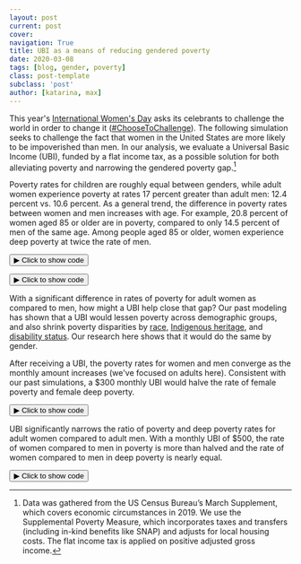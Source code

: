 ```yaml
---
layout: post
current: post
cover: 
navigation: True
title: UBI as a means of reducing gendered poverty
date: 2020-03-08
tags: [blog, gender, poverty]
class: post-template
subclass: 'post'
author: [katarina, max]
---
```


<head>
  <script src="https://cdn.plot.ly/plotly-latest.min.js"></script>
  <script src="https://ajax.googleapis.com/ajax/libs/jquery/3.5.1/jquery.min.js"></script>
</head>


This year's [International Women's Day](https://www.internationalwomensday.com/) asks its celebrants to challenge the world in order to change it ([#ChooseToChallenge](https://twitter.com/search?q=%23ChooseToChallenge)).
The following simulation seeks to challenge the fact that women in the United States are more likely to be impoverished than men.
In our analysis, we evaluate a Universal Basic Income (UBI), funded by a flat income tax, as a possible solution for both alleviating poverty and narrowing the gendered poverty gap.[^modeling]

[^modeling]: Data was gathered from the US Census Bureau’s March Supplement, which covers economic circumstances in 2019. We use the Supplemental Poverty Measure, which incorporates taxes and transfers (including in-kind benefits like SNAP) and adjusts for local housing costs. The flat income tax is applied on positive adjusted gross income.

Poverty rates for children are roughly equal between genders, while adult women experience poverty at rates 17 percent greater than adult men: 12.4 percent vs. 10.6 percent.
As a general trend, the difference in poverty rates between women and men increases with age.
For example, 20.8 percent of women aged 85 or older are in poverty, compared to only 14.5 percent of men of the same age.
Among people aged 85 or older, women experience deep poverty at twice the rate of men.


<button class="code-button" id="button1" onclick="f1()">&#9654; Click to show code</button>
<div class="code-cell" id="asset_code_1" style="display: none;">
  <pre>
    <code>
import microdf as mdf
import numpy as np
import pandas as pd
import plotly.express as px
import ubicenter

df = pd.read_csv(
    "https://github.com/MaxGhenis/datarepo/raw/master/pppub20.csv.gz",
    usecols=[
        "MARSUPWT",
        "SPM_RESOURCES",
        "SPM_POVTHRESHOLD",
        "SPM_WEIGHT",
        "SPM_NUMPER",
        "A_SEX",
        "A_AGE",
        "SPM_ID",
        "AGI",
    ],
)
df.columns = df.columns.str.lower()
df["weight"] = df.marsupwt / 100
df["spm_weight"] = df.spm_weight / 100
df["female"] = df.a_sex == 2
df["poverty"] = df.spm_resources < df.spm_povthreshold
df["deep_poverty"] = df.spm_resources < (df.spm_povthreshold / 2)
df["sex"] = np.where(df.female, "Female", "Male")

spm = df.groupby(
    ["spm_id", "spm_resources", "spm_weight", "spm_povthreshold", "spm_numper"]
)[["agi"]].sum()
spm["agi_pos"] = np.maximum(spm.agi, 0)
spm.reset_index(inplace=True)

total_population = df.weight.sum()
total_agi_pos = mdf.weighted_sum(spm, "agi_pos", "spm_weight")

# Bin into ages aligning with 18 year old threshold.
DARK_PURPLE = "#46296E"  # Official Intl Womens Day Color.
LIGHT_PURPLE = "#907EA8"  # Lightened version.
DARK_GREY = "#9E9E9E"  # Gray 500 from Material Design.
LIGHT_GREY = "#BDBDBD"  # Gray 400.

COLOR_MAP = {
    "Female": DARK_PURPLE,
    "Male": LIGHT_GREY,
    "Female poverty": DARK_PURPLE,
    "Female deep poverty": LIGHT_PURPLE,
    "Male poverty": DARK_GREY,
    "Male deep poverty": LIGHT_GREY,
    "Poverty": DARK_PURPLE,
    "Deep poverty": LIGHT_PURPLE,
}

df["age_group"] = pd.cut(df.a_age + 1, np.arange(0, 91, 5), labels=np.arange(0, 86, 5))
pov_age = mdf.weighted_mean(
    df, ["poverty", "deep_poverty"], "marsupwt", groupby=["age_group", "sex"]
)
pov_age = pov_age.round(3)
pov_age.reset_index(inplace=True)
pov_age = pov_age.melt(["age_group", "sex"], ["poverty", "deep_poverty"])
pov_age["label"] = (
    pov_age.sex
    + " "
    + np.where(pov_age.variable == "poverty", "poverty", "deep poverty")
)

fig = px.line(
    pov_age, x="age_group", y="value", color="label", color_discrete_map=COLOR_MAP
)
fig.update_layout(
    title="Poverty by gender and age",
    xaxis_title="Age (in 5-year bins)",
    yaxis_title="SPM poverty rate (2019)",
    legend_title="",
    yaxis_tickformat="%",
    yaxis_range=[0, pov_age.value.max() * 1.1] #fig.update_xaxes(range=[1.5, 4.5])
)

fig.update_traces(mode="markers+lines", hovertemplate=None)

fig = ubicenter.format_fig(fig, show = False)
fig.show()
    </code>
  </pre>
</div>

<script>
function f1() {
  var x = document.getElementById("asset_code_1");
  var b = document.getElementById("button1");
  if (x.style.display === "none") {
    x.style.display = "block";
    b.innerHTML = "&#9660 Click to hide code";
  } else {
    x.style.display = "none";
    b.innerHTML = "&#9654 Click to show code";
  }
}
</script> 

<div>
  <script>
    $(document).ready(function(){
      $("#asset1").load("{{site.baseurl}}assets/markdown_assets/womens-day-2021/2020-03-08-womens-day-2021-asset-1.html");
    });
  </script>
</div>
<div id = "asset1"></div>


<button class="code-button" id="button2" onclick="f2()">&#9654; Click to show code</button>
<div class="code-cell" id="asset_code_2" style="display: none;">
  <pre>
    <code>
pov_age_diff = pov_age[pov_age.variable == "poverty"].pivot_table(
    values="value", index="age_group", columns="sex"
)
pov_age_diff["female_minus_male"] = pov_age_diff.Female - pov_age_diff.Male
pov_age_diff.female_minus_male.plot()
    </code>
  </pre>
</div>

<script>
function f2() {
  var x = document.getElementById("asset_code_2");
  var b = document.getElementById("button2");
  if (x.style.display === "none") {
    x.style.display = "block";
    b.innerHTML = "&#9660 Click to hide code";
  } else {
    x.style.display = "none";
    b.innerHTML = "&#9654 Click to show code";
  }
}
</script> 

<div>
  <script>
    $(document).ready(function(){
      $("#asset2").load("{{site.baseurl}}assets/markdown_assets/womens-day-2021/2020-03-08-womens-day-2021-asset-2.html");
    });
  </script>
</div>
<div id = "asset2"></div>

With a significant difference in rates of poverty for adult women as compared to men, how might a UBI help close that gap?
Our past modeling has shown that a UBI would lessen poverty across demographic groups, and also shrink poverty disparities by [race](https://blog.ubicenter.org/20210118/racial-poverty-disparities-mlk-day-2021.html), [Indigenous heritage](https://blog.ubicenter.org/20201012/indigenous.html), and [disability status](https://blog.ubicenter.org/20200731/ada30.html).
Our research here shows that it would do the same by gender.

After receiving a UBI, the poverty rates for women and men converge as the monthly amount increases (we've focused on adults here).
Consistent with our past simulations, a $300 monthly UBI would halve the rate of female poverty and female deep poverty.


<button class="code-button" id="button3" onclick="f3()">&#9654; Click to show code</button>
<div class="code-cell" id="asset_code_3" style="display: none;">
  <pre>
    <code>
def pov(female, monthly_ubi):
    # Calculate poverty rates for a gender subset given a monthly UBI amount.
    cost = monthly_ubi * total_population * 12
    tax_rate = cost / total_agi_pos  # Divide by positive AGI.
    spm["new_resources"] = (
        spm.spm_resources - tax_rate * spm.agi_pos + (12 * monthly_ubi * spm.spm_numper)
    )
    person = df[(df.female == female) & (df.a_age > 17)].merge(
        spm[["spm_id", "new_resources"]], on="spm_id"
    )
    return pd.Series(
        dict(
            pov=mdf.poverty_rate(
                person, income="new_resources", threshold="spm_povthreshold", w="weight"
            ),
            deep_pov=mdf.deep_poverty_rate(
                person, income="new_resources", threshold="spm_povthreshold", w="weight"
            ),
        )
    )


def pov_row(row):
    return pov(row.female, row.monthly_ubi)


gender_ubi = mdf.cartesian_product(
    {"female": [True, False], "monthly_ubi": np.arange(0, 1001, 100)}
)
gender_ubi = pd.concat([gender_ubi, gender_ubi.apply(pov_row, axis=1)], axis=1)

gender_ubi_long = gender_ubi.melt(
    id_vars=["female", "monthly_ubi"], value_vars=["pov", "deep_pov"]
)
gender_ubi_long["label"] = (
    pd.Series(np.where(gender_ubi_long.female, "Female", "Male"))
    + " "
    + pd.Series(np.where(gender_ubi_long.variable == "pov", "poverty", "deep poverty"))
)
gender_ubi_long.value = gender_ubi_long.value.round(3)

fig = px.line(
    gender_ubi_long,
    x="monthly_ubi",
    y="value",
    color="label",
    color_discrete_map=COLOR_MAP,
)

fig.update_layout(
    title="Poverty by gender and UBI amount",
    xaxis_title="Monthly universal basic income amount (funded by flat income tax)",
    xaxis_tickprefix="$",
    yaxis_title="SPM poverty rate (2019)",
    legend_title="",
    yaxis_tickformat="%",
)

fig.update_traces(mode="markers+lines", hovertemplate=None)
fig = ubicenter.format_fig(fig, show = False)
fig.show()
    </code>
  </pre>
</div>

<script>
function f3() {
  var x = document.getElementById("asset_code_3");
  var b = document.getElementById("button3");
  if (x.style.display === "none") {
    x.style.display = "block";
    b.innerHTML = "&#9660 Click to hide code";
  } else {
    x.style.display = "none";
    b.innerHTML = "&#9654 Click to show code";
  }
}
</script> 

<div>
  <script>
    $(document).ready(function(){
      $("#asset3").load("{{site.baseurl}}assets/markdown_assets/womens-day-2021/2020-03-08-womens-day-2021-asset-3.html");
    });
  </script>
</div>
<div id = "asset3"></div>

UBI significantly narrows the ratio of poverty and deep poverty rates for adult women compared to adult men.
With a monthly UBI of $500, the rate of women compared to men in poverty is more than halved and the rate of women compared to men in deep poverty is nearly equal. 


<button class="code-button" id="button4" onclick="f4()">&#9654; Click to show code</button>
<div class="code-cell" id="asset_code_4" style="display: none;">
  <pre>
    <code>
gender_ratio = gender_ubi.pivot_table(
    values="pov", index=["monthly_ubi"], columns="female"
).reset_index()
gender_ratio.rename({True: "female", False: "male"}, axis=1, inplace=True)
gender_ratio["ratio"] = gender_ratio.female / gender_ratio.male
gender_ratio["poverty_type"] = "Poverty"
deep_gender_ratio = gender_ubi.pivot_table(
    values="deep_pov", index=["monthly_ubi"], columns="female"
).reset_index()
deep_gender_ratio.rename({True: "female", False: "male"}, axis=1, inplace=True)
deep_gender_ratio["ratio"] = deep_gender_ratio.female / deep_gender_ratio.male
deep_gender_ratio["poverty_type"] = "Deep poverty"

gender_ratios = pd.concat([gender_ratio, deep_gender_ratio])
gender_ratios.ratio = gender_ratios.ratio.round(2)

fig = px.line(
    gender_ratios,
    x="monthly_ubi",
    y="ratio",
    color="poverty_type",
    color_discrete_map=COLOR_MAP,
)

fig.update_yaxes(range=[0.94, 1.18])
fig.add_shape(
    type="line",
    x0=0,
    y0=1,
    x1=1000,
    y1=1,
    line=dict(color=LIGHT_GREY, dash="dash"),
    xref="x",
    yref="y",
)

fig.update_layout(
    title="Poverty disparities by gender with respect to UBI",
    xaxis_title="Monthly universal basic income (funded by flat income tax)",
    xaxis_tickprefix="$",
    yaxis_title="Ratio of women to men SPM poverty rate (2019)",
    legend_title="",
)

fig.update_traces(mode="markers+lines", hovertemplate=None)
fig = ubicenter.format_fig(fig, show = False)
fig.show()
    </code>
  </pre>
</div>

<script>
function f4() {
  var x = document.getElementById("asset_code_4");
  var b = document.getElementById("button4");
  if (x.style.display === "none") {
    x.style.display = "block";
    b.innerHTML = "&#9660 Click to hide code";
  } else {
    x.style.display = "none";
    b.innerHTML = "&#9654 Click to show code";
  }
}
</script> 

<div>
  <script>
    $(document).ready(function(){
      $("#asset4").load("{{site.baseurl}}assets/markdown_assets/womens-day-2021/2020-03-08-womens-day-2021-asset-4.html");
    });
  </script>
</div>
<div id = "asset4"></div>
